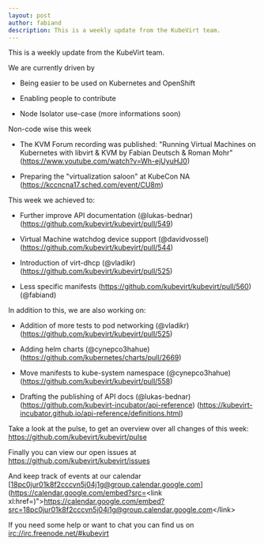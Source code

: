 ```yaml
---
layout: post
author: fabiand
description: This is a weekly update from the KubeVirt team.
---
```

This is a weekly update from the KubeVirt team.

We are currently driven by

-   Being easier to be used on Kubernetes and OpenShift

-   Enabling people to contribute

-   Node Isolator use-case (more informations soon)

Non-code wise this week

-   The KVM Forum recording was published: "Running Virtual Machines on
    Kubernetes with libvirt & KVM by Fabian Deutsch & Roman Mohr"
    (<https://www.youtube.com/watch?v=Wh-ejUyuHJ0>)

-   Preparing the "virtualization saloon" at KubeCon NA
    (<https://kccncna17.sched.com/event/CU8m>)

This week we achieved to:

-   Further improve API documentation (@lukas-bednar)
    (<https://github.com/kubevirt/kubevirt/pull/549>)

-   Virtual Machine watchdog device support (@davidvossel)
    (<https://github.com/kubevirt/kubevirt/pull/544>)

-   Introduction of virt-dhcp (@vladikr)
    (<https://github.com/kubevirt/kubevirt/pull/525>)

-   Less specific manifests
    (<https://github.com/kubevirt/kubevirt/pull/560>) (@fabiand)

In addition to this, we are also working on:

-   Addition of more tests to pod networking (@vladikr)
    (<https://github.com/kubevirt/kubevirt/pull/525>)

-   Adding helm charts (@cynepco3hahue)
    (<https://github.com/kubernetes/charts/pull/2669>)

-   Move manifests to kube-system namespace (@cynepco3hahue)
    (<https://github.com/kubevirt/kubevirt/pull/558>)

-   Drafting the publishing of API docs (@lukas-bednar)
    (<https://github.com/kubevirt-incubator/api-reference>)
    (<https://kubevirt-incubator.github.io/api-reference/definitions.html>)

Take a look at the pulse, to get an overview over all changes of this
week: <https://github.com/kubevirt/kubevirt/pulse>

Finally you can view our open issues at
<https://github.com/kubevirt/kubevirt/issues>

And keep track of events at our calendar
[18pc0jur01k8f2cccvn5j04j1g@group.calendar.google.com](https://calendar.google.com/embed?src=<link xl:href=)"&gt;https://calendar.google.com/embed?src=<18pc0jur01k8f2cccvn5j04j1g@group.calendar.google.com>&lt;/link&gt;

If you need some help or want to chat you can find us on
<irc://irc.freenode.net/#kubevirt>
